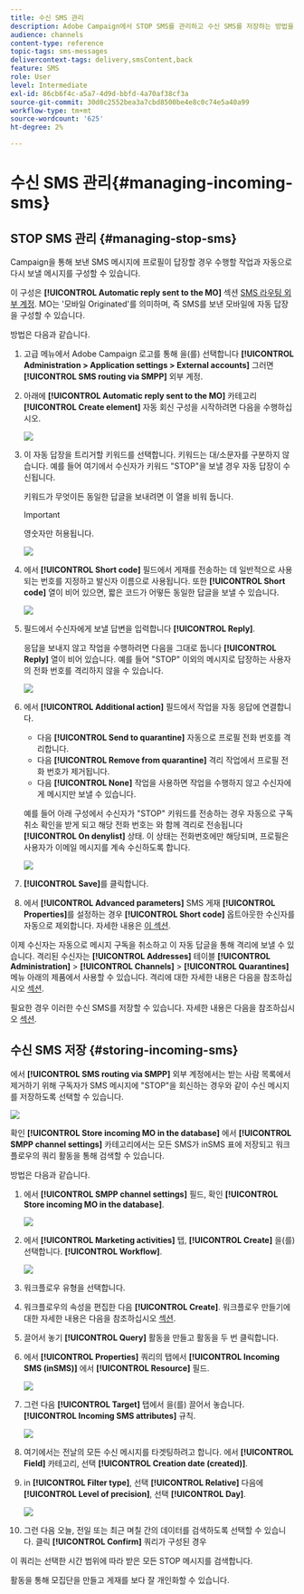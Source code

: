 ```yaml
---
title: 수신 SMS 관리
description: Adobe Campaign에서 STOP SMS를 관리하고 수신 SMS를 저장하는 방법을 알아봅니다.
audience: channels
content-type: reference
topic-tags: sms-messages
delivercontext-tags: delivery,smsContent,back
feature: SMS
role: User
level: Intermediate
exl-id: 86cb6f4c-a5a7-4d9d-bbfd-4a70af38cf3a
source-git-commit: 30d0c2552bea3a7cbd8500be4e8c0c74e5a40a99
workflow-type: tm+mt
source-wordcount: '625'
ht-degree: 2%

---
```


# 수신 SMS 관리{#managing-incoming-sms}

## STOP SMS 관리 {#managing-stop-sms}

Campaign을 통해 보낸 SMS 메시지에 프로필이 답장할 경우 수행할 작업과 자동으로 다시 보낼 메시지를 구성할 수 있습니다.

이 구성은 **[!UICONTROL Automatic reply sent to the MO]** 섹션 [SMS 라우팅 외부 계정](../../administration/using/configuring-sms-channel.md#defining-an-sms-routing). MO는 &#39;모바일 Originated&#39;를 의미하며, 즉 SMS를 보낸 모바일에 자동 답장을 구성할 수 있습니다.

방법은 다음과 같습니다.

1. 고급 메뉴에서 Adobe Campaign 로고를 통해 을(를) 선택합니다 **[!UICONTROL Administration > Application settings > External accounts]** 그러면 **[!UICONTROL SMS routing via SMPP]** 외부 계정.
1. 아래에 **[!UICONTROL Automatic reply sent to the MO]** 카테고리 **[!UICONTROL Create element]** 자동 회신 구성을 시작하려면 다음을 수행하십시오.

   ![](assets/sms_mo_1.png)

1. 이 자동 답장을 트리거할 키워드를 선택합니다. 키워드는 대/소문자를 구분하지 않습니다. 예를 들어 여기에서 수신자가 키워드 &quot;STOP&quot;을 보낼 경우 자동 답장이 수신됩니다.

   키워드가 무엇이든 동일한 답글을 보내려면 이 열을 비워 둡니다.

   >[!IMPORTANT]
   >
   >영숫자만 허용됩니다.

   ![](assets/sms_mo_2.png)

1. 에서 **[!UICONTROL Short code]** 필드에서 게재를 전송하는 데 일반적으로 사용되는 번호를 지정하고 발신자 이름으로 사용됩니다. 또한 **[!UICONTROL Short code]** 열이 비어 있으면, 짧은 코드가 어떻든 동일한 답글을 보낼 수 있습니다.

   ![](assets/sms_mo_4.png)

1. 필드에서 수신자에게 보낼 답변을 입력합니다 **[!UICONTROL Reply]**.

   응답을 보내지 않고 작업을 수행하려면 다음을 그대로 둡니다 **[!UICONTROL Reply]** 열이 비어 있습니다. 예를 들어 &quot;STOP&quot; 이외의 메시지로 답장하는 사용자의 전화 번호를 격리하지 않을 수 있습니다.

   ![](assets/sms_mo_3.png)

1. 에서 **[!UICONTROL Additional action]** 필드에서 작업을 자동 응답에 연결합니다.

   * 다음 **[!UICONTROL Send to quarantine]** 자동으로 프로필 전화 번호를 격리합니다.
   * 다음 **[!UICONTROL Remove from quarantine]** 격리 작업에서 프로필 전화 번호가 제거됩니다.
   * 다음 **[!UICONTROL None]** 작업을 사용하면 작업을 수행하지 않고 수신자에게 메시지만 보낼 수 있습니다.

   예를 들어 아래 구성에서 수신자가 &quot;STOP&quot; 키워드를 전송하는 경우 자동으로 구독 취소 확인을 받게 되고 해당 전화 번호는 와 함께 격리로 전송됩니다 **[!UICONTROL On denylist]** 상태. 이 상태는 전화번호에만 해당되며, 프로필은 사용자가 이메일 메시지를 계속 수신하도록 합니다.

   ![](assets/sms_mo.png)

1. **[!UICONTROL Save]**&#x200B;를 클릭합니다.

1. 에서 **[!UICONTROL Advanced parameters]** SMS 게재 **[!UICONTROL Properties]**&#x200B;를 설정하는 경우 **[!UICONTROL Short code]** 옵트아웃한 수신자를 자동으로 제외합니다. 자세한 내용은 [이 섹션](../../administration/using/configuring-sms-channel.md#configuring-sms-properties).

이제 수신자는 자동으로 메시지 구독을 취소하고 이 자동 답글을 통해 격리에 보낼 수 있습니다. 격리된 수신자는 **[!UICONTROL Addresses]** 테이블 **[!UICONTROL Administration]** > **[!UICONTROL Channels]** > **[!UICONTROL Quarantines]** 메뉴 아래의 제품에서 사용할 수 있습니다. 격리에 대한 자세한 내용은 다음을 참조하십시오 [섹션](../../sending/using/understanding-quarantine-management.md).

필요한 경우 이러한 수신 SMS를 저장할 수 있습니다. 자세한 내용은 다음을 참조하십시오 [섹션](#storing-incoming-sms).

## 수신 SMS 저장 {#storing-incoming-sms}

에서 **[!UICONTROL SMS routing via SMPP]** 외부 계정에서는 받는 사람 목록에서 제거하기 위해 구독자가 SMS 메시지에 &quot;STOP&quot;을 회신하는 경우와 같이 수신 메시지를 저장하도록 선택할 수 있습니다.

![](assets/sms_config_mo_1.png)

확인 **[!UICONTROL Store incoming MO in the database]** 에서 **[!UICONTROL SMPP channel settings]** 카테고리에서는 모든 SMS가 inSMS 표에 저장되고 워크플로우의 쿼리 활동을 통해 검색할 수 있습니다.

방법은 다음과 같습니다.

1. 에서 **[!UICONTROL SMPP channel settings]** 필드, 확인 **[!UICONTROL Store incoming MO in the database]**.

   ![](assets/sms_config_mo_2.png)

1. 에서 **[!UICONTROL Marketing activities]** 탭, **[!UICONTROL Create]** 을(를) 선택합니다. **[!UICONTROL Workflow]**.

   ![](assets/sms_config_mo_3.png)

1. 워크플로우 유형을 선택합니다.
1. 워크플로우의 속성을 편집한 다음 **[!UICONTROL Create]**. 워크플로우 만들기에 대한 자세한 내용은 다음을 참조하십시오 [섹션](../../automating/using/building-a-workflow.md).
1. 끌어서 놓기 **[!UICONTROL Query]** 활동을 만들고 활동을 두 번 클릭합니다.
1. 에서 **[!UICONTROL Properties]** 쿼리의 탭에서 **[!UICONTROL Incoming SMS (inSMS)]** 에서 **[!UICONTROL Resource]** 필드.

   ![](assets/sms_config_mo_4.png)

1. 그런 다음 **[!UICONTROL Target]** 탭에서 을(를) 끌어서 놓습니다. **[!UICONTROL Incoming SMS attributes]** 규칙.

   ![](assets/sms_config_mo_5.png)

1. 여기에서는 전날의 모든 수신 메시지를 타겟팅하려고 합니다. 에서 **[!UICONTROL Field]** 카테고리, 선택 **[!UICONTROL Creation date (created)]**.
1. in **[!UICONTROL Filter type]**, 선택 **[!UICONTROL Relative]** 다음에 **[!UICONTROL Level of precision]**, 선택 **[!UICONTROL Day]**.

   ![](assets/sms_config_mo_6.png)

1. 그런 다음 오늘, 전일 또는 최근 며칠 간의 데이터를 검색하도록 선택할 수 있습니다. 클릭 **[!UICONTROL Confirm]** 쿼리가 구성된 경우

이 쿼리는 선택한 시간 범위에 따라 받은 모든 STOP 메시지를 검색합니다.

활동을 통해 모집단을 만들고 게재를 보다 잘 개인화할 수 있습니다.
